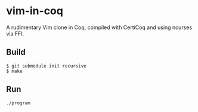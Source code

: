 # vim-in-coq
A rudimentary Vim clone in Coq, compiled with CertiCoq and using ncurses via FFI.

## Build

```
$ git submodule init recursive
$ make
```

## Run

```
./program
```
